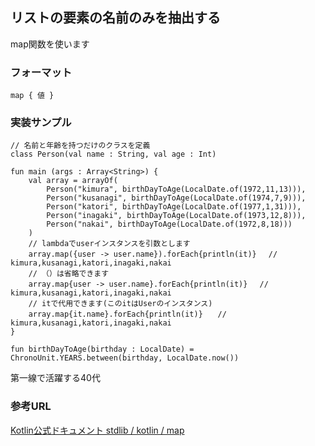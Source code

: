 ## リストの要素の名前のみを抽出する

map関数を使います

### フォーマット

    map { 値 }

### 実装サンプル

    // 名前と年齢を持つだけのクラスを定義
    class Person(val name : String, val age : Int)

    fun main (args : Array<String>) {    
        val array = arrayOf(
            Person("kimura", birthDayToAge(LocalDate.of(1972,11,13))),
            Person("kusanagi", birthDayToAge(LocalDate.of(1974,7,9))),
            Person("katori", birthDayToAge(LocalDate.of(1977,1,31))),
            Person("inagaki", birthDayToAge(LocalDate.of(1973,12,8))),
            Person("nakai", birthDayToAge(LocalDate.of(1972,8,18)))
        ) 
        // lambdaでuserインスタンスを引数とします
        array.map({user -> user.name}).forEach{println(it)} 　// kimura,kusanagi,katori,inagaki,nakai
        // （）は省略できます
        array.map{user -> user.name}.forEach{println(it)}　 // kimura,kusanagi,katori,inagaki,nakai
        // itで代用できます(このitはUserのインスタンス)
        array.map{it.name}.forEach{println(it)}　　// kimura,kusanagi,katori,inagaki,nakai
    }
    
    fun birthDayToAge(birthday : LocalDate) = ChronoUnit.YEARS.between(birthday, LocalDate.now())


第一線で活躍する40代


### 参考URL

[Kotlin公式ドキュメント stdlib / kotlin / map](http://kotlinlang.org/api/latest/jvm/stdlib/kotlin/map.html)


